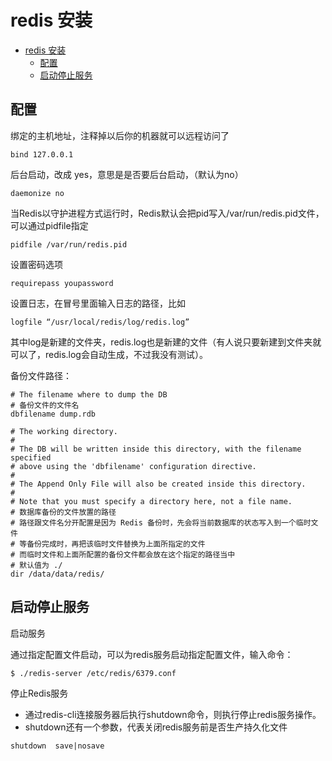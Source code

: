 # redis 安装

<!-- TOC -->

- [redis 安装](#redis-%E5%AE%89%E8%A3%85)
  - [配置](#%E9%85%8D%E7%BD%AE)
  - [启动停止服务](#%E5%90%AF%E5%8A%A8%E5%81%9C%E6%AD%A2%E6%9C%8D%E5%8A%A1)

<!-- /TOC -->

## 配置

绑定的主机地址，注释掉以后你的机器就可以远程访问了
```
bind 127.0.0.1
```
后台启动，改成 yes，意思是是否要后台启动，（默认为no）
```
daemonize no
```
当Redis以守护进程方式运行时，Redis默认会把pid写入/var/run/redis.pid文件，可以通过pidfile指定
```
pidfile /var/run/redis.pid
```

设置密码选项
```
requirepass youpassword 
```

设置日志，在冒号里面输入日志的路径，比如
```
logfile “/usr/local/redis/log/redis.log”
```
其中log是新建的文件夹，redis.log也是新建的文件（有人说只要新建到文件夹就可以了，redis.log会自动生成，不过我没有测试）。

备份文件路径：
```
# The filename where to dump the DB
# 备份文件的文件名
dbfilename dump.rdb

# The working directory.
#
# The DB will be written inside this directory, with the filename specified
# above using the 'dbfilename' configuration directive.
#
# The Append Only File will also be created inside this directory.
#
# Note that you must specify a directory here, not a file name.
# 数据库备份的文件放置的路径
# 路径跟文件名分开配置是因为 Redis 备份时，先会将当前数据库的状态写入到一个临时文件
# 等备份完成时，再把该临时文件替换为上面所指定的文件
# 而临时文件和上面所配置的备份文件都会放在这个指定的路径当中
# 默认值为 ./
dir /data/data/redis/
```


## 启动停止服务

启动服务

通过指定配置文件启动，可以为redis服务启动指定配置文件，输入命令：
```
$ ./redis-server /etc/redis/6379.conf
```
停止Redis服务

- 通过redis-cli连接服务器后执行shutdown命令，则执行停止redis服务操作。
- shutdown还有一个参数，代表关闭redis服务前是否生产持久化文件
```
shutdown  save|nosave
```